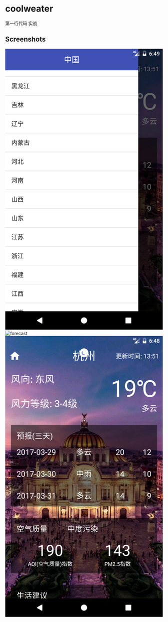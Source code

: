 # coolweater
第一行代码 实战
## Screenshots
![choose_area](https://github.com/Felon03/coolweater/blob/master/screenshots/choose_area.png)
![forecast](https://github.com/Felon03/coolweater/blob/master/screenshots/forecas.png)
![forecact_refresh](https://github.com/Felon03/coolweater/blob/master/screenshots/forecast_refresh.png)
